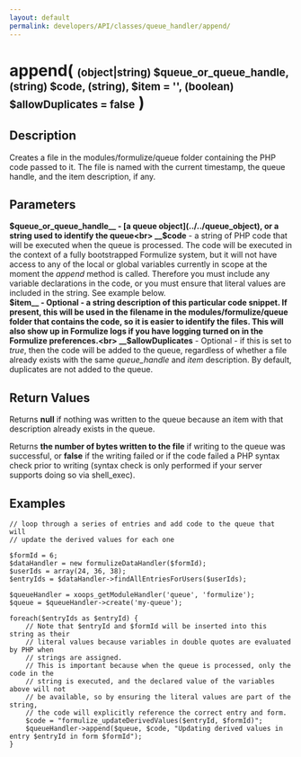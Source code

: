 ```yaml
---
layout: default
permalink: developers/API/classes/queue_handler/append/
---
```


# append( <span style='font-size: 14pt;'>(object|string) $queue_or_queue_handle, (string) $code, (string), $item = '', (boolean) $allowDuplicates = false</span> )

## Description

Creates a file in the modules/formulize/queue folder containing the PHP code passed to it. The file is named with the current timestamp, the queue handle, and the item description, if any.

## Parameters

__$queue_or_queue_handle__ - [a queue object](../../queue_object), or a string used to identify the queue<br>
__$code__ - a string of PHP code that will be executed when the queue is processed. The code will be executed in the context of a fully bootstrapped Formulize system, but it will not have access to any of the local or global variables currently in scope at the moment the _append_ method is called. Therefore you must include any variable declarations in the code, or you must ensure that literal values are included in the string. See example below.<br>
__$item__ - Optional - a string description of this particular code snippet. If present, this will be used in the filename in the modules/formulize/queue folder that contains the code, so it is easier to identify the files. This will also show up in Formulize logs if you have logging turned on in the Formulize preferences.<br>
__$allowDuplicates__ - Optional - if this is set to _true_, then the code will be added to the queue, regardless of whether a file already exists with the same _queue_handle_ and _item_ description. By default, duplicates are not added to the queue.

## Return Values

Returns __null__ if nothing was written to the queue because an item with that description already exists in the queue.

Returns __the number of bytes written to the file__ if writing to the queue was successful, or __false__ if the writing failed or if the code failed a PHP syntax check prior to writing (syntax check is only performed if your server supports doing so via shell_exec).

## Examples

~~~
// loop through a series of entries and add code to the queue that will
// update the derived values for each one

$formId = 6;
$dataHandler = new formulizeDataHandler($formId);
$userIds = array(24, 36, 38);
$entryIds = $dataHandler->findAllEntriesForUsers($userIds);

$queueHandler = xoops_getModuleHandler('queue', 'formulize');
$queue = $queueHandler->create('my-queue');

foreach($entryIds as $entryId) {
    // Note that $entryId and $formId will be inserted into this string as their 
    // literal values because variables in double quotes are evaluated by PHP when
    // strings are assigned.
    // This is important because when the queue is processed, only the code in the 
    // string is executed, and the declared value of the variables above will not 
    // be available, so by ensuring the literal values are part of the string,
    // the code will explicitly reference the correct entry and form.
    $code = "formulize_updateDerivedValues($entryId, $formId)";
    $queueHandler->append($queue, $code, "Updating derived values in entry $entryId in form $formId");
}
~~~
